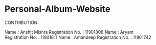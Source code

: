 # Personal-Album-Website

CONTRIBUTION:

Name : Anshit Mishra Registration No. :  11901808
Name : Aryant Registration No. :  11901811
Name : Amandeep Registration No. :  11901742
